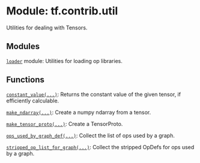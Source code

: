 <div itemscope itemtype="http://developers.google.com/ReferenceObject">
<meta itemprop="name" content="tf.contrib.util" />
<meta itemprop="path" content="Stable" />
</div>

# Module: tf.contrib.util

Utilities for dealing with Tensors.

<!-- Placeholder for "Used in" -->


## Modules

[`loader`](../../tf/contrib/util/loader.md) module: Utilities for loading op libraries.

## Functions

[`constant_value(...)`](../../tf/get_static_value.md): Returns the constant value of the given tensor, if efficiently calculable.

[`make_ndarray(...)`](../../tf/make_ndarray.md): Create a numpy ndarray from a tensor.

[`make_tensor_proto(...)`](../../tf/make_tensor_proto.md): Create a TensorProto.

[`ops_used_by_graph_def(...)`](../../tf/contrib/util/ops_used_by_graph_def.md): Collect the list of ops used by a graph.

[`stripped_op_list_for_graph(...)`](../../tf/contrib/util/stripped_op_list_for_graph.md): Collect the stripped OpDefs for ops used by a graph.

